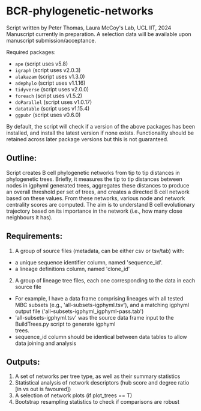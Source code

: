 # BCR-phylogenetic-networks

Script written by Peter Thomas, Laura McCoy's Lab, UCL IIT, 2024
Manuscript currently in preparation. A selection data will be available upon manuscript submission/acceptance.

Required packages:
- `ape` (script uses v5.8)
- `igraph` (script uses v2.0.3)
- `alakazam` (script uses v1.3.0)
- `adephylo` (script uses v1.1.16)
- `tidyverse` (script uses v2.0.0)
- `foreach` (script uses v1.5.2)
- `doParallel` (script uses v1.0.17)
- `datatable` (script uses v1.15.4)
- `ggpubr` (script uses v0.6.0)

By default, the script will check if a version of the above packages has been installed, and install the latest version if none exists. Functionality should be retained across later package versions but this is not guaranteed.


## Outline:
Script creates B cell phylogenetic networks from tip to tip distances in phylogenetic trees. Briefly, it measures the tip to tip distances between nodes in igphyml generated trees, aggregates these distances to produce an overall threshold per set of trees, and creates a directed B cell network based on these values. From these networks, various node and network centrality scores are computed. The aim is to understand B cell evolutionary trajectory based on its importance in the network (i.e., how many close neighbours it has).

## Requirements:
1. A group of source files (metadata, can be either csv or tsv/tab) with:
  * a unique sequence identifier column, named 'sequence_id'.
  * a lineage definitions column, named 'clone_id'                                                             
2. A group of lineage tree files, each one corresponding to the data in each source file                          
  * For example, I have a data frame comprising lineages with all tested MBC subsets (e.g., 'all-subsets-igphyml.tsv'), and a matching igphyml output file ('all-subsets-igphyml_igphyml-pass.tab')     
  * 'all-subsets-igphyml.tsv' was the source data frame input to the BuildTrees.py script to generate igphyml  
     trees.
  * sequence_id column should be identical between data tables to allow data joining and analysis              
## Outputs:                                                                                                         
1. A set of networks per tree type, as well as their summary statistics                                         
2. Statistical analysis of network descriptors (hub score and degree ratio [in vs out is favoured])
3. A selection of network plots (if plot_trees == T)
4. Bootstrap resampling statistics to check if comparisons are robust                                           
